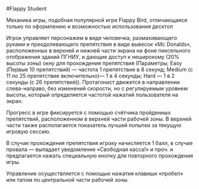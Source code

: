 #Flappy Student

Механика игры, подобная популярной игре Flappy Bird, отличающаяся только по оформлению и возможностью использования десктоп

Игрок управляет персонажем в виде человечка, размахивающего руками и преодолевающего препятствия в виде вывесок «Mc Donalds», расположенных в верхней и нижней части экрана на фоне пиксельного отображения зданий ПГНИУ, и дающие доступ к неширокому (20% высоты зоны) окну для прохождения препятствия (Параметры; Easy (Первые 10 препятствий) — частота 1 препятствие в 8 секунд; Medium (с 11 по 25 препятствие включительно)— 1 в 4 секунды; Hard — 1 в 2 секунды (с 26 препятствия)). Протагонист движется в направлении слева-направо, без изменений скорости, но с регулируемым уровнем высоты, который определяется частотой нажатий пользователя на экран.

Прогресс в игре фиксируется с помощью счётчика пройденных препятствий, расположенном в верхней части рабочей зоны. В верхней части также располагается показатель лучшей попытки за текущую игровую сессию.

В случае прохождения препятствия игроку начисляется 1 балл, в случае провала — выпадает уведомление «Свободная касса!» и проч. и предлагается нажать специальную кнопку для повторного прохождения игры.

Управление осуществляется с помощью нажатия клавиши «пробел» или тапом по центральной части рабочей зоны.
